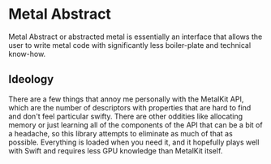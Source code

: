 # Metal Abstract
Metal Abstract or abstracted metal is essentially an interface that allows the user to write metal code with significantly less boiler-plate and technical know-how.

## Ideology
There are a few things that annoy me personally with the MetalKit API, which are the number of descriptors with properties that are hard to find and don't feel particular swifty. There are other oddities like allocating memory or just learning all of the components of the API that can be a bit of a headache, so this library attempts to eliminate as much of that as possible. Everything is loaded when you need it, and it hopefully plays well with Swift and requires less GPU knowledge than MetalKit itself.

  
